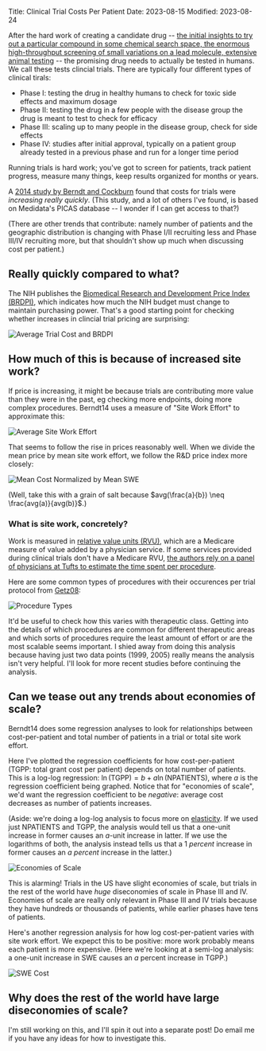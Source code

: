 Title: Clinical Trial Costs Per Patient
Date: 2023-08-15
Modified: 2023-08-24

After the hard work of creating a candidate drug -- [the initial insights to try out
a particular compound in some chemical search space, the enormous high-throughput
screening of small variations on a lead molecule, extensive animal testing](https://www.goodreads.com/book/show/3484805-breakthrough) --
the promising drug needs to actually be tested in humans. We call these tests
clincial trials. There are typically four different types of clinical tirals:

- Phase I: testing the drug in healthy humans to check for toxic side effects and
  maximum dosage
- Phase II: testing the drug in a few people with the disease group the drug is
  meant to test to check for efficacy
- Phase III: scaling up to many people in the disease group, check for side effects
- Phase IV: studies after initial approval, typically on a patient group already
  tested in a previous phase and run for a longer time period

Running trials is hard work; you've got to screen for patients, track patient progress,
measure many things, keep results organized for months or years.

A [2014 study by Berndt and Cockburn](https://www.bls.gov/opub/mlr/2014/article/price-indexes-for-clinical-trial-research-a-feasibility-study.htm)
found that costs for trials were *increasing really quickly*. (This study, and a
lot of others I've found, is based on Medidata's PICAS database -- I wonder if I
can get access to that?)

(There are other trends that contribute: namely number of patients and the geographic
distribution is changing with Phase I/II recruiting less and Phase III/IV recruiting
more, but that shouldn't show up much when discussing cost per patient.)

## Really quickly compared to what?

The NIH publishes the [Biomedical Research and Development Price Index (BRDPI)](https://officeofbudget.od.nih.gov/gbipriceindexes.html),
which indicates how much the NIH budget must change to maintain purchasing power.
That's a good starting point for checking whether increases in clincial trial
pricing are surprising:

![Average Trial Cost and BRDPI]({static}/images/trial-cost-and-brdpi.png)

## How much of this is because of increased site work?

If price is increasing, it might be because trials are contributing more value than
they were in the past, eg checking more endpoints, doing more complex procedures.
Berndt14 uses a measure of "Site Work Effort" to approximate this:

![Average Site Work Effort]({static}/images/site-work-effort.png)

That seems to follow the rise in prices reasonably well. When we divide the mean
price by mean site work effort, we follow the R&D price index more closely:

![Mean Cost Normalized by Mean SWE]({static}/images/work-normalized-cost.png)

(Well, take this with a grain of salt because $avg(\frac{a}{b}) \neq \frac{avg(a)}{avg(b)}$.)

### What is site work, concretely?

Work is measured in [relative value units (RVU)](https://en.wikipedia.org/wiki/Relative_value_unit),
which are a
Medicare measure of value added by a physician service. If some services provided
during clinical trials don't have a Medicare RVU, [the authors rely on a panel of
physicians at Tufts to estimate the time spent per procedure](https://pubmed.ncbi.nlm.nih.gov/18806521/).

Here are some common types of procedures with their occurences per trial protocol
from [Getz08](https://pubmed.ncbi.nlm.nih.gov/18806521/):

![Procedure Types]({static}/images/procedure-types.png)

It'd be useful to check how this varies with therapeutic class. Getting into the
details of which procedures are common for different therapeutic areas and which
sorts of procedures require the least amount of effort or are the most scalable
seems important. I shied away from doing this analysis because having just two
data points (1999, 2005) really means the analysis isn't very helpful. I'll look
for more recent studies before continuing the analysis.

## Can we tease out any trends about economies of scale?

Berndt14 does some regression analyses to look for relationships between
cost-per-patient and total number of patients in a trial or total site work effort.

Here I've plotted the regression coefficients for how cost-per-patient (TGPP: total
grant cost per patient) depends on total number of patients. This is a log-log
regression: $\ln(\text{TGPP}) = b + a \ln(\text{NPATIENTS})$, where $a$ is the
regression coefficient being graphed. Notice that for "economies of scale", we'd
want the regression coefficient to be *negative*: average cost decreases as number
of patients increases.

(Aside: we're doing a log-log analysis to focus more on
[elasticity](https://en.wikipedia.org/wiki/Elasticity_of_a_function). If we used
just $\text{NPATIENTS}$ and $\text{TGPP}$, the analysis would tell us that a
one-unit increase in former causes an $a$-unit increase in latter. If we use the
logarithms of both, the analysis instead tells us that a 1 *percent* increase in
former causes an $a$ *percent* increase in the latter.)

![Economies of Scale]({static}/images/trial-economies-of-scale.png)

This is alarming! Trials in the US have slight economies of scale, but trials in
the rest of the world have *huge* diseconomies of scale in Phase III and IV. Economies
of scale are really only relevant in Phase III and IV trials because they have hundreds
or thousands of patients, while earlier phases have tens of patients.

Here's another regression analysis for how log cost-per-patient varies with site
work effort. We expepct
this to be positive: more work probably means each patient is more expensive. (Here
we're looking at a semi-log analysis: a one-unit increase in SWE causes an $a$ percent
increase in TGPP.)

![SWE Cost]({static}/images/swe-cost.png)

## Why does the rest of the world have large diseconomies of scale?

I'm still working on this, and I'll spin it out into a separate post! Do email me
if you have any ideas for how to investigate this.
